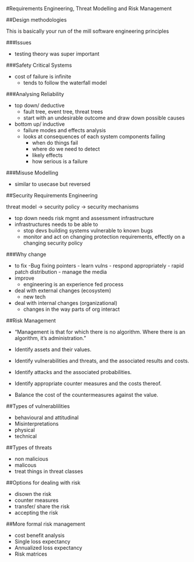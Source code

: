 #Requirements Engineering, Threat Modelling and Risk Management

##Design methodologies

This is basically your run of the mill software engineering principles

###Issues

- testing theory was super important

###Safety Critical Systems

- cost of failure is infinite
	- tends to follow the waterfall model

###Analysing Reliability

- top down/ deductive
	- fault tree, event tree, threat trees
	- start with an undesirable outcome and draw down possible causes
- bottom up/ inductive
	- failure modes and effects analysis
	- looks at consequences of each system components failing
		- when do things fail
		- where do we need to detect
		- likely effects
		- how serious is a failure

###Misuse Modelling

- similar to usecase but reversed
		
##Security Requirements Engineering

threat model -> security policy -> security mechanisms

- top down needs risk mgmt and assessment infrastructure
- infrastructures needs to be able to
	- stop devs building systems vulnerable to known bugs
	- monitor and act on changing protection requirements, effectly on a changing security policy

###Why change

- to fix
	-Bug fixing pointers
		- learn vulns
		- respond appropriately
		- rapid patch distribution
		- manage the media
- improve
	- engineering is an experience fed process
- deal with external changes (ecosystem)
	- new tech 
- deal with internal changes (organizational)
	- changes in the way parts of org interact

##Risk Management

- “Management is that for which there is no algorithm. Where there is an algorithm, it’s administration.”

- Identify assets and their values.
- Identify vulnerabilities and threats, and the associated results and costs.
- Identify attacks and the associated probabilities.
- Identify appropriate counter measures and the costs thereof.
- Balance the cost of the countermeasures against the value.

##Types of vulnerablilities

- behavioural and attitudinal
- Misinterpretations
- physical
- technical 

##Types of threats

- non malicious
- malicous
- treat things in threat classes

##Options for dealing with risk

- disown the risk
- counter measures
- transfer/ share the risk
- accepting the risk

##More formal risk management

- cost benefit analysis
- Single loss expectancy 
- Annualized loss expectancy
- Risk matrices
